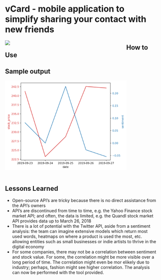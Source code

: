 # vCard - mobile application to simplify sharing your contact with new friends
<img align="left" src=https://github.com/yerlansharipov/vcard/blob/master/back.png width=400/>



## How to Use



## Sample output
<img src=https://github.com/yerlansharipov/customer_consent/blob/master/pictures/sample_output_graph.png width=400/>
<br/><br/>

## Lessons Learned
- Open-source API’s are tricky because there is no direct assistance from the API’s owners
- API’s are discontinued from time to time, e.g. the Yahoo Finance stock market API; and often, the data is limited, e.g. the Quandl stock market API provides data up to March 26, 2018
- There is a lot of potential with the Twitter API, aside from a sentiment analysis: the team can imagine extensive models which return most used words, heatmaps on where a product is used the most, etc. allowing entities such as small businesses or indie artists to thrive in the digital economy
- For some companies, there may not be a correlation between sentiment and stock value. For some, the correlation might be more visible over a long period of time. The correlation might even be mor elikely due to industry; perhaps, fashion might see higher correlation. The analysis can now be performed with the tool provided. 

